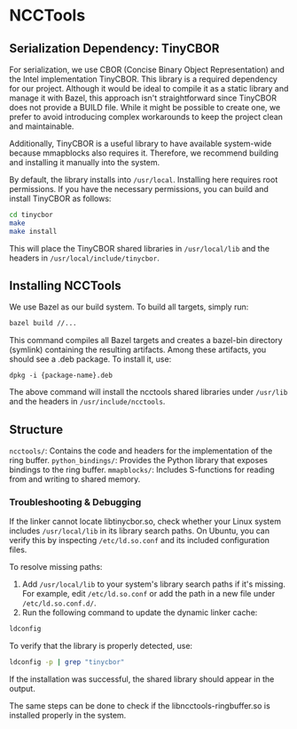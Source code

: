# NCCTools
## Serialization Dependency: TinyCBOR

For serialization, we use CBOR (Concise Binary Object Representation) and the
Intel implementation TinyCBOR. This library is a required dependency for our
project. Although it would be ideal to compile it as a static library and
manage it with Bazel, this approach isn't straightforward since TinyCBOR does
not provide a BUILD file. While it might be possible to create one, we prefer
to avoid introducing complex workarounds to keep the project clean and
maintainable.

Additionally, TinyCBOR is a useful library to have available system-wide
because mmapblocks also requires it. Therefore, we recommend building and
installing it manually into the system.

By default, the library installs into `/usr/local`. Installing here requires root
permissions. If you have the necessary permissions, you can build and install
TinyCBOR as follows:
```bash
cd tinycbor
make
make install
```

This will place the TinyCBOR shared libraries in `/usr/local/lib` and the headers
in `/usr/local/include/tinycbor`.


## Installing NCCTools
We use Bazel as our build system. To build all targets, simply run:
```bash
bazel build //...
```
This command compiles all Bazel targets and creates a bazel-bin directory
(symlink) containing the resulting artifacts. Among these artifacts, you should
see a .deb package. To install it, use:
```
dpkg -i {package-name}.deb 
```
The above command will install the ncctools shared libraries under `/usr/lib` and
the headers in `/usr/include/ncctools`.

## Structure
`ncctools/`: Contains the code and headers for the implementation of the ring buffer.
`python_bindings/`: Provides the Python library that exposes bindings to the ring buffer.
`mmapblocks/`: Includes S-functions for reading from and writing to shared memory.

### Troubleshooting & Debugging

If the linker cannot locate libtinycbor.so, check whether your Linux system
includes `/usr/local/lib` in its library search paths. On Ubuntu, you can verify
this by inspecting `/etc/ld.so.conf` and its included configuration files.

To resolve missing paths:
1. Add `/usr/local/lib` to your system's library search paths if it's missing.
For example, edit `/etc/ld.so.conf` or add the path in a new file under `/etc/ld.so.conf.d/`.
2. Run the following command to update the dynamic linker cache:
```bash
ldconfig
```

To verify that the library is properly detected, use:
```bash
ldconfig -p | grep "tinycbor"
```
If the installation was successful, the shared library should appear in the output.

The same steps can be done to check if the libncctools-ringbuffer.so is installed
properly in the system.
